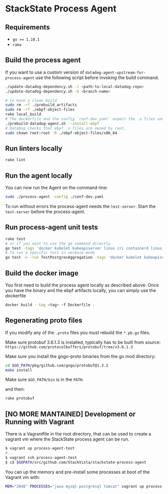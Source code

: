 # StackState Process Agent

## Requirements

* `go >= 1.10.1`
* `rake`

## Build the process agent

If you want to use a custom version of `datadog-agent-upstream-for-process-agent` use the following script before invoking the build command.

```bash
./update-datadog-dependency.sh -l <path-to-local-datadog-repo>
./update-datadog-dependency.sh -b <branch-name>
```

```bash
# to have a clean build
sudo rm -rf ./prebuild_artifacts
sudo rm -rf ./ebpf-object-files
rake local_build
# The dockerfile and the config `conf-dev.yaml` expect the .o files under a specific folder. This command just moves these files.
./prebuild-datadog-agent.sh --install-ebpf
# DataDog checks that ebpf .o files are owned by root,
sudo chown root:root -R ./ebpf-object-files/x86_64
```

## Run linters locally

```bash
rake lint
```

## Run the agent locally

You can now run the Agent on the command-line:

```bash
sudo ./process-agent -config ./conf-dev.yaml
```

To run without errors the process-agent needs the `test-server`. Start the `test-server` before the process-agent.

## Run process-agent unit tests

```bash
rake test
# or if you want to use the go command directly
go test -tags 'docker kubelet kubeapiserver linux cri containerd linux_bpf' $(go list ./...)
# To run a specific test in verbose mode
go test -v -run TestPostgresAggregation -tags 'docker kubelet kubeapiserver linux cri containerd linux_bpf' $(go list ./...)
```

## Build the docker image

You first need to build the process agent locally as described above.
Once you have the binary and the ebpf artifacts locally, you can simply use the dockerfile

```bash
docker build --tag <tag> -f Dockerfile .
```

## Regenerating proto files

If you modify any of the `.proto` files you _must_ rebuild the `*.pb.go` files.

Make sure protobuf 3.6.1.3 is installed, typically has to be built from source: `https://github.com/protocolbuffers/protobuf/tree/v3.6.1.3`

Make sure you install the gogo-proto binaries from the go mod directory:

```bash
cd $GO_PATH/pkg/github.com/gogo/protobuf@1.3.2
make install
```

Make sure `$GO_PATH/bin` is in the `PATH`.

and then:

```bash
rake protobuf
```

## [NO MORE MANTAINED] Development or Running with Vagrant

There is a Vagrantfile in the root directory, that can be used to create a vagrant vm where the StackState process agent can be run.

```bash
$ vagrant up process-agent-test
#...
$ vagrant ssh process-agent-test
$ cd $GOPATH/src/github.com/StackVista/stackstate-process-agent
```

You can up the memory and pre-install some processes at boot of the Vagrant vm with:

```bash
MEM="2048" PROCESSES="java mysql postgresql tomcat" vagrant up process-agent-test
```
